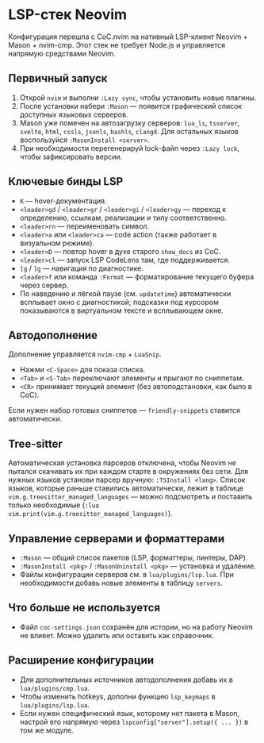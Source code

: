 # LSP-стек Neovim

Конфигурация перешла с CoC.nvim на нативный LSP-клиент Neovim + Mason + nvim-cmp.
Этот стек не требует Node.js и управляется напрямую средствами Neovim.

## Первичный запуск
1. Открой `nvim` и выполни `:Lazy sync`, чтобы установить новые плагины.
2. После установки набери `:Mason` — появится графический список доступных языковых серверов.
3. Mason уже помечен на автозагрузку серверов: `lua_ls`, `tsserver`, `svelte`,
   `html`, `cssls`, `jsonls`, `bashls`, `clangd`. Для остальных языков
   воспользуйся `:MasonInstall <server>`.
4. При необходимости перегенерируй lock-файл через `:Lazy lock`, чтобы зафиксировать версии.

## Ключевые бинды LSP
- `K` — hover-документация.
- `<leader>gd` / `<leader>gr` / `<leader>gi` / `<leader>gy` — переход к определению,
  ссылкам, реализации и типу соответственно.
- `<leader>rn` — переименовать символ.
- `<leader>a` или `<leader>ca` — code action (также работает в визуальном режиме).
- `<leader>D` — повтор hover в духе старого `show_docs` из CoC.
- `<leader>cl` — запуск LSP CodeLens там, где поддерживается.
- `[g` / `]g` — навигация по диагностике.
- `<leader>f` или команда `:Format` — форматирование текущего буфера через сервер.
- По наведению и лёгкой паузе (см. `updatetime`) автоматически всплывает окно
  c диагностикой; подсказки под курсором показываются в виртуальном тексте и
  всплывающем окне.

## Автодополнение
Дополнение управляется `nvim-cmp` + `LuaSnip`.

- Нажми `<C-Space>` для показа списка.
- `<Tab>` и `<S-Tab>` переключают элементы и прыгают по сниппетам.
- `<CR>` принимает текущий элемент (без автоподстановки, как было в CoC).

Если нужен набор готовых сниппетов — `friendly-snippets` ставится автоматически.

## Tree-sitter
Автоматическая установка парсеров отключена, чтобы Neovim не пытался скачивать
их при каждом старте в окружениях без сети. Для нужных языков установи парсер
вручную: `:TSInstall <lang>`. Список языков, которые раньше ставились
автоматически, лежит в таблице `vim.g.treesitter_managed_languages` — можно
подсмотреть и поставить только необходимые (`:lua vim.print(vim.g.treesitter_managed_languages)`).

## Управление серверами и форматтерами
- `:Mason` — общий список пакетов (LSP, форматтеры, линтеры, DAP).
- `:MasonInstall <pkg>` / `:MasonUninstall <pkg>` — установка и удаление.
- Файлы конфигурации серверов см. в `lua/plugins/lsp.lua`.
  При необходимости добавь новые элементы в таблицу `servers`.

## Что больше не используется
- Файл `coc-settings.json` сохранён для истории, но на работу Neovim не влияет.
  Можно удалить или оставить как справочник.

## Расширение конфигурации
- Для дополнительных источников автодополнения добавь их в `lua/plugins/cmp.lua`.
- Чтобы изменить hotkeys, дополни функцию `lsp_keymaps` в `lua/plugins/lsp.lua`.
- Если нужен специфический язык, которому нет пакета в Mason, настрой его напрямую
  через `lspconfig["server"].setup({ ... })` в том же модуле.

